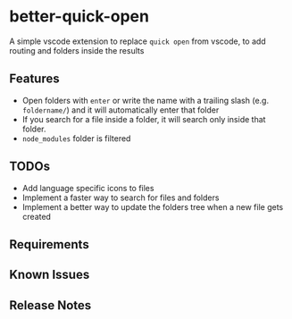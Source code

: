# better-quick-open

A simple vscode extension to replace `quick open` from vscode, to add routing and folders inside the results

## Features

- Open folders with `enter` or write the name with a trailing slash (e.g. `foldername/`) and it will automatically enter that folder
- If you search for a file inside a folder, it will search only inside that folder.
- `node_modules` folder is filtered

## TODOs

- Add language specific icons to files
- Implement a faster way to search for files and folders
- Implement a better way to update the folders tree when a new file gets created

## Requirements

## Known Issues

## Release Notes


